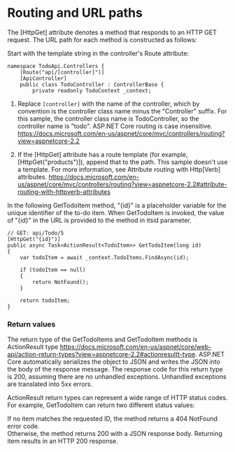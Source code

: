 # Routing and URL paths
The [HttpGet] attribute denotes a method that responds to an HTTP GET request. The URL path for each method is constructed as follows:  

Start with the template string in the controller's Route attribute:  
```
namespace TodoApi.Controllers {
    [Route("api/[controller]")]
    [ApiController]
    public class TodoController : ControllerBase {
        private readonly TodoContext _context;
```
1. Replace ```[controller]``` with the name of the controller, which by convention is the controller class name minus the "Controller" suffix. For this sample, the controller class name is TodoController, so the controller name is "todo". ASP.NET Core routing is case insensitive. https://docs.microsoft.com/en-us/aspnet/core/mvc/controllers/routing?view=aspnetcore-2.2  

2. If the [HttpGet] attribute has a route template (for example, [HttpGet("products")]), append that to the path. This sample doesn't use a template. For more information, see Attribute routing with Http[Verb] attributes. https://docs.microsoft.com/en-us/aspnet/core/mvc/controllers/routing?view=aspnetcore-2.2#attribute-routing-with-httpverb-attributes  

In the following GetTodoItem method, "{id}" is a placeholder variable for the unique identifier of the to-do item. When GetTodoItem is invoked, the value of "{id}" in the URL is provided to the method in itsid parameter.  
```
// GET: api/Todo/5
[HttpGet("{id}")]
public async Task<ActionResult<TodoItem>> GetTodoItem(long id)
{
    var todoItem = await _context.TodoItems.FindAsync(id);

    if (todoItem == null)
    {
        return NotFound();
    }

    return todoItem;
}
```
### Return values
The return type of the GetTodoItems and GetTodoItem methods is ActionResult<T> type https://docs.microsoft.com/en-us/aspnet/core/web-api/action-return-types?view=aspnetcore-2.2#actionresultt-type. ASP.NET Core automatically serializes the object to JSON and writes the JSON into the body of the response message. The response code for this return type is 200, assuming there are no unhandled exceptions. Unhandled exceptions are translated into 5xx errors.  

ActionResult return types can represent a wide range of HTTP status codes. For example, GetTodoItem can return two different status values:  

If no item matches the requested ID, the method returns a 404 NotFound error code.  
Otherwise, the method returns 200 with a JSON response body. Returning item results in an HTTP 200 response.  
